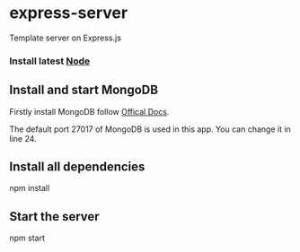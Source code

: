 # express-server

Template server on Express.js

### Install latest [Node](https://nodejs.org/en/)

## Install and start MongoDB

Firstly install MongoDB follow [Offical Docs](https://docs.mongodb.com/manual/installation/).

The default port 27017 of MongoDB is used in this app. You can change it in line 24.

## Install all dependencies 

npm install

## Start the server

npm start
